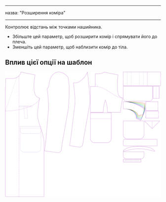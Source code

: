 - - -
назва: "Розширення коміра"
- - -

Контролює відстань між точками нашийника.

- Збільште цей параметр, щоб розширити комір і спрямувати його до плеча.
- Зменшіть цей параметр, щоб наблизити комір до тіла.

## Вплив цієї опції на шаблон

![На цьому зображенні показано вплив цієї опції шляхом накладання декількох варіантів, які мають різне значення для цієї опції](carlton_collarspread_sample.svg "Вплив цієї опції на шаблон")
